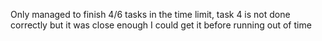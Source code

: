 Only managed to finish 4/6 tasks in the time limit, task 4 is not done correctly but it was close enough I could get it before running out of time
